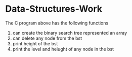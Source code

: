 # Data-Structures-Work

The C program above has the following functions
1. can create the binary search tree represented an array
2. can delete any node from the bst
3. print height of the bst
4. print the level and heiught of any node in the bst

